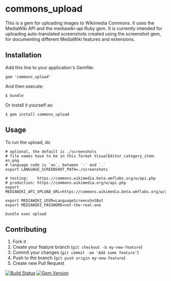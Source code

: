 # commons_upload

This is a gem for uploading images to Wikimedia Commons.
It uses the MediaWiki API and the mediawiki-api Ruby gem.
It is currently intended for uploading auto-translated
screenshots created using the screenshot gem, for documenting
different MediaWiki features and extensions.

## Installation

Add this line to your application's Gemfile:

    gem 'commons_upload'

And then execute:

    $ bundle

Or install it yourself as:

    $ gem install commons_upload

## Usage

To run the upload, do

    # optional, the default is ./screenshots
    # file names have to be in this format VisualEditor_category_item-en.png
    # language code is `en`, between `-` and `.`
    export LANGUAGE_SCREENSHOT_PATH=./screenshots

    # testing:    https://commons.wikimedia.beta.wmflabs.org/w/api.php
    # production: https://commons.wikimedia.org/w/api.php
    export MEDIAWIKI_API_UPLOAD_URL=https://commons.wikimedia.beta.wmflabs.org/w/api.php

    export MEDIAWIKI_USER=LanguageScreenshotBot
    export MEDIAWIKI_PASSWORD=not-the-real-one

    bundle exec upload

## Contributing

1. Fork it
2. Create your feature branch (`git checkout -b my-new-feature`)
3. Commit your changes (`git commit -am 'Add some feature'`)
4. Push to the branch (`git push origin my-new-feature`)
5. Create new Pull Request

[![Build Status](https://travis-ci.org/amire80/commons_upload.svg?branch=master)](https://travis-ci.org/amire80/commons_upload)
[![Gem Version](https://badge.fury.io/rb/commons_upload.svg)](https://badge.fury.io/rb/commons_upload)
